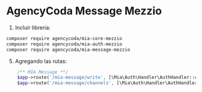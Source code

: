 # AgencyCoda Message Mezzio

1. Incluir libreria:
```bash
composer require agencycoda/mia-core-mezzio
composer require agencycoda/mia-auth-mezzio
composer require agencycoda/mia-message-mezzio
```
5. Agregando las rutas:
```php
    /** MIA Message **/
    $app->route('/mia-message/write', [\Mia\Auth\Handler\AuthHandler::class, \Mia\Message\Handler\WriteHandler::class], ['GET', 'POST', 'OPTIONS', 'HEAD'], 'mia-message.write');
    $app->route('/mia-message/channels', [\Mia\Auth\Handler\AuthHandler::class, \Mia\Message\Handler\ChannelsHandler::class], ['GET', 'POST', 'OPTIONS', 'HEAD'], 'mia-message.channels');
```